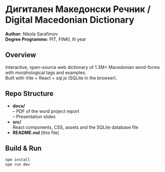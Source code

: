 # Дигитален Македонски Речник / Digital Macedonian Dictionary

**Author:** Nikola Sarafimov  
**Degree Programme:** PIT, FINKI, III year  

## Overview
Interactive, open-source web dictionary of 1.3M+ Macedonian word-forms with morphological tags and examples.  
Built with Vite + React + sql.js (SQLite in the browser).

## Repo Structure
- **docs/**  
  – PDF of the word project report  
  – Presentation slides   
- **src/**  
  React components, CSS, assets and the SQLite database file  
- **README.md** (this file)

## Build & Run
```bash
npm install
npm run dev
